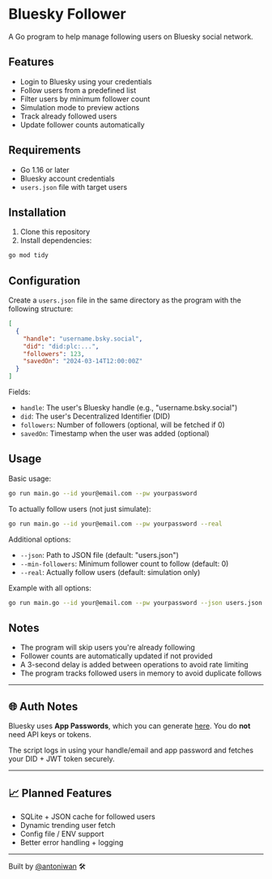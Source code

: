 # Bluesky Follower

A Go program to help manage following users on Bluesky social network.

## Features

- Login to Bluesky using your credentials
- Follow users from a predefined list
- Filter users by minimum follower count
- Simulation mode to preview actions
- Track already followed users
- Update follower counts automatically

## Requirements

- Go 1.16 or later
- Bluesky account credentials
- `users.json` file with target users

## Installation

1. Clone this repository
2. Install dependencies:

```bash
go mod tidy
```

## Configuration

Create a `users.json` file in the same directory as the program with the following structure:

```json
[
  {
    "handle": "username.bsky.social",
    "did": "did:plc:...",
    "followers": 123,
    "savedOn": "2024-03-14T12:00:00Z"
  }
]
```

Fields:

- `handle`: The user's Bluesky handle (e.g., "username.bsky.social")
- `did`: The user's Decentralized Identifier (DID)
- `followers`: Number of followers (optional, will be fetched if 0)
- `savedOn`: Timestamp when the user was added (optional)

## Usage

Basic usage:

```bash
go run main.go --id your@email.com --pw yourpassword
```

To actually follow users (not just simulate):

```bash
go run main.go --id your@email.com --pw yourpassword --real
```

Additional options:

- `--json`: Path to JSON file (default: "users.json")
- `--min-followers`: Minimum follower count to follow (default: 0)
- `--real`: Actually follow users (default: simulation only)

Example with all options:

```bash
go run main.go --id your@email.com --pw yourpassword --json users.json --min-followers 1000 --real
```

## Notes

- The program will skip users you're already following
- Follower counts are automatically updated if not provided
- A 3-second delay is added between operations to avoid rate limiting
- The program tracks followed users in memory to avoid duplicate follows

---

## 🌐 Auth Notes

Bluesky uses **App Passwords**, which you can generate [here](https://bsky.app/settings/app-passwords). You do **not** need API keys or tokens.

The script logs in using your handle/email and app password and fetches your DID + JWT token securely.

---

## 📈 Planned Features

- SQLite + JSON cache for followed users
- Dynamic trending user fetch
- Config file / ENV support
- Better error handling + logging

---

Built by [@antoniwan](https://github.com/antoniwan) 🛠️

